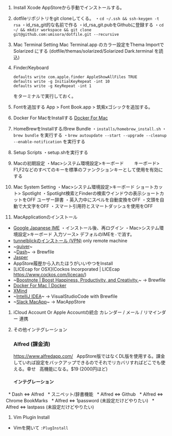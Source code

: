 
1. Install Xcode
AppStoreから手動でインストールする。

1. dotfileリポジトリをgit cloneしてくる。
・`cd ~/.ssh && ssh-keygen -t rsa`
・id_rsa_git的な名前で作る
・id_rsa_git.pubをGithubに登録する
・`cd ~/ && mkdir workspace && git clone git@github.com:umisora/dotfile.git --recursive`

1. Mac Terminal Setting
   Mac Terminal.app のカラー設定をThema ImportでSolarized にする (dotfile/themas/solarized/Solarized Dark.terminal を読込)

1. Finder/Keyboard
   ```
   defaults write com.apple.finder AppleShowAllFiles TRUE
   defaults write -g InitialKeyRepeat -int 10
   defaults write -g KeyRepeat -int 1
   ```
   をターミナルで実行しておく。

1. Fontを追加する
   App > Font Book.app > 筑紫xゴシックを追加する。

1. Docker For MacをInstallする
   [Docker For Mac](https://docs.docker.com/docker-for-mac/)

1. HomeBrewをInstallする/Brew Bundle
・`installs/homebrew_install.sh`
・`brew bundle` を実行する
・`brew autoupdate --start --upgrade --cleanup --enable-notification` を実行する

1. Setup Scripts
・setup.shを実行する

1. Macの初期設定
・Mac>システム環境設定>キーボード
　　キーボード>　F1,F2などのすべてのキーを標準のファンクションキーとして使用を有効にする

1. Mac System Setting
・Mac>システム環境設定>キーボード
  ショートカット> Spotlight 
  ・Spotlight検索とFinderの検索ウインドウの表示ショートカットをOFF
  ユーザー辞書
  ・英入力中にスペルを自動変換をOFF
  ・文頭を自動で大文字をOFF
  ・スマート引用符とスマートダッシュを使用をOFF

1. MacApplicationのインストール
  * [Google Japanese IME](https://www.google.co.jp/ime/)
    ・インストール後、再ログイン
    ・Mac>システム環境設定>キーボード
      入力ソース> デフォルのIMEを`-`で消す。
  * [tunnelblickのインストール (VPN)](https://tunnelblick.net/downloads.html) only remote machine
  * ~[quiver](http://happenapps.com/#quiver)~
  * ~[Dash](https://kapeli.com/dash)~  -> Brewfile
  * [Jasper](https://jasperapp.io/)  
  * AppStore履歴から入れたほうがいいやつをInstall
  * [LICEcap for OSX](Cockos Incorporated | LICEcap https://www.cockos.com/licecap/)
  * ~[Boostnote \| Boost Happiness, Productivity, and Creativity\.](https://boostnote.io/)~  -> Brewfile
  * [Docker For Mac \| Docker](https://www.docker.com/docker-mac)
  * [XMind](http://jp.xmind.net/)
  * ~[IntelliJ IDEA](https://www.jetbrains.com/idea/)~ -> VisualStudioCode with Brewfile
  * ~[Slack MacApp](https://slack.com/intl/ja-jp/downloads/osx)~ -> MacAppStore

1. iCloud Account Or Apple Accountの統合
   カレンダー / メール / リマインダー 連携

1. その他インテグレーション
   ### Alfred (課金済)  
   https://www.alfredapp.com/
   AppStore版ではなくDL版を使用する。課金していれば設定をバックアップできるのでそれでリカバリすればどこでも使える。幸せ
   高機能になる。$19 (2000円ほど)

   #### インテグレーション
   * Dash ⇔ Alfred
   * スニペット/辞書機能
   * Alfred ⇔ Github
   * Alfred ⇔ Chrome BookMarks 
   * Alfred ⇔ 1password (未設定だけどやりたい)
   * Alfred ⇔ lastpass (未設定だけどやりたい)

 1. Vim Plugin Install
   * Vimを開いて `:PlugInstall`

